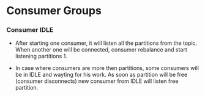 # Consumer Groups

### Consumer IDLE

* After starting one consumer, it will listen all the partitions from the topic. When another one will be connected,
consumer rebalance and start listening partitions 1.

* In case where consumers are more then partitions, some consumers will be in IDLE and wayting for his work. As soon
as partition will be free (consumer disconnects) new consumer from IDLE will listen free partition.
